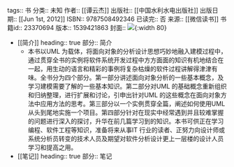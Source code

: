 tags:: 书
分类:: 未知
作者:: [[谭云杰]]
出版社:: [[中国水利水电出版社]]
出版日期:: [[Jun 1st, 2012]]
ISBN:: 9787508492346
已读完:: 否
来源:: [[微信读书]]
书籍id:: 23370694
版本:: 1539421863
封面:: ![](https://wfqqreader-1252317822.image.myqcloud.com/cover/694/23370694/s_23370694.jpg){:width 80}

- [[简介]]
  heading:: true
  部分:: 简介
	- 本书以UML 为载体，将面向对象的分析设计思想巧妙地融入建模过程中，通过贯穿全书的实例将软件系统开发过程中方方面面的知识有机地结合在一起，用生动的语言和精彩的事例将复杂枯燥的软件过程讲解得津津有味。全书分为四个部分。第一部分讲述面向对象分析的一些基本概念，及学习建模需要了解的一些基本知识。第二部分对UML 的基础概念重新组织和归纳整理，进行扩展和讨论，引申出针对UML 的这些概念在面向对象方法中应用方法的思考。第三部分以一个实例贯穿全篇，阐述如何使用UML 从头到尾地实施一个项目。第四部分针对在现实中经常遇到并且较难掌握的问题进行深入的探讨，升华在前几篇学习到的知识。本书可供正在学习编程、软件工程等知识，准备将来从事IT 行业的读者、正努力向设计师或系统分析员转变的技术人员及期望对软件分析设计更上一层楼的设计人员学习和提高之用。
- [[笔记]]
  heading:: true
  部分:: 笔记